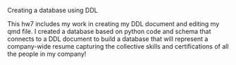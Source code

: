 Creating a database using DDL


This hw7 includes my work in creating my DDL document and editing my qmd file. I created a database based on python code and schema that connects to a DDL document to build a database that will represent a company-wide resume capturing the collective skills and certifications of all the people in my company!
